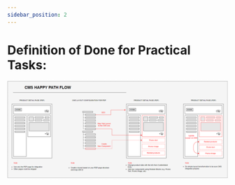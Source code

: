 ```yaml
---
sidebar_position: 2
---
```


# Definition of Done for Practical Tasks:

![dod.png](assets/dod.png)







